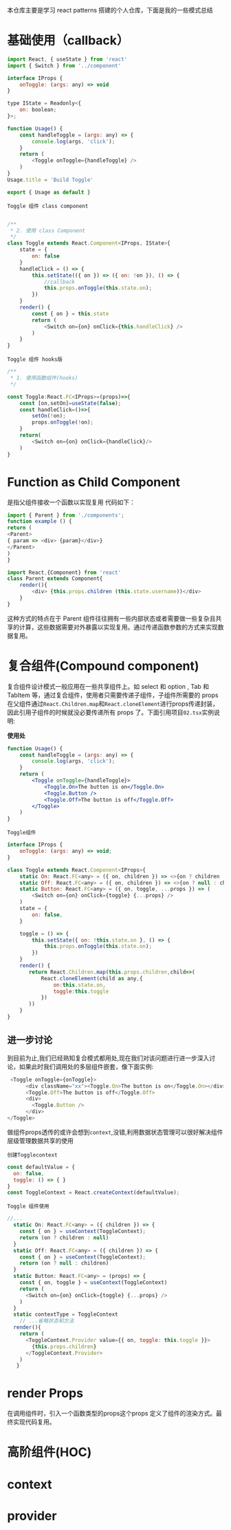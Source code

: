 本仓库主要是学习 react patterns 搭建的个人仓库，下面是我的一些模式总结

# 基础使用（callback）
```js
import React, { useState } from 'react'
import { Switch } from '../component'

interface IProps {
    onToggle: (args: any) => void
}

type IState = Readonly<{
    on: boolean;
}>;

function Usage() {
    const handleToggle = (args: any) => {
        console.log(args, 'click');
    }
    return (
        <Toggle onToggle={handleToggle} />
    )
}
Usage.title = 'Build Toggle'

export { Usage as default }
```

`Toggle 组件 class component`

```js

/**
 * 2. 使用 class Component
 */
class Toggle extends React.Component<IProps, IState>{
    state = {
        on: false
    }
    handleClick = () => {
        this.setState(({ on }) => ({ on: !on }), () => {
            //callback
            this.props.onToggle(this.state.on);
        })
    }
    render() {
        const { on } = this.state
        return (
            <Switch on={on} onClick={this.handleClick} />
        )
    }
}

```

`Toggle 组件 hooks版`

```js
/**
 * 1. 使用函数组件(hooks)
 */

const Toggle:React.FC<IProps>=(props)=>{
    const [on,setOn]=useState(false);
    const handleClick=()=>{
        setOn(!on);
        props.onToggle(!on);
    }
    return(
        <Switch on={on} onClick={handleClick}/>
    )
}

```

# Function as Child Component
是指父组件接收一个函数以实现复用 代码如下：
```js
import { Parent } from './components';
function example () {
return (
<Parent>
{ param => <div> {param}</div>}
</Parent>
)
}
```

```js
import React,{Component} from 'react'
class Parent extends Component{
    render(){
        <div> {this.props.children (this.state.username))</div>
    }
}

```
这种方式的特点在于 Parent 组件往往拥有一些内部状态或者需要做一些复杂且共享的计算，这些数据需要对外暴露以实现复用。通过传递函数参数的方式来实现数据复用。

# 复合组件(Compound component)
复合组件设计模式一般应用在一些共享组件上。如 select 和 option , Tab 和TabItem 等，通过复合组件，使用者只需要传递子组件，子组件所需要的 props 在父组件通过`React.Children.map`和`React.cloneElement`进行props传递封装，因此引用子组件的时候就没必要传递所有 props 了。下面引用项目`02.tsx`实例说明:

**使用处**
```jsx
function Usage() {
    const handleToggle = (args: any) => {
        console.log(args, 'click');
    }
    return (
        <Toggle onToggle={handleToggle}>
            <Toggle.On>The button is on</Toggle.On>
            <Toggle.Button />
            <Toggle.Off>The button is off</Toggle.Off>
        </Toggle>
    )
}
```

`Toggle组件`

```js
interface IProps {
    onToggle: (args: any) => void;
}

class Toggle extends React.Component<IProps>{
    static On: React.FC<any> = ({ on, children }) => <>{on ? children : null}</>
    static Off: React.FC<any> = ({ on, children }) => <>{on ? null : children}</>
    static Button: React.FC<any> = ({ on, toggle, ...props }) => (
        <Switch on={on} onClick={toggle} {...props} />
    )
    state = {
        on: false,
    }

    toggle = () => {
        this.setState({ on: !this.state.on }, () => {
            this.props.onToggle(this.state.on);
        })
    }
    render() {
       return React.Children.map(this.props.children,child=>(
           React.cloneElement(child as any,{
               on:this.state.on,
               toggle:this.toggle
           })
       ))
    }
}
```

## 进一步讨论

到目前为止,我们已经熟知复合模式都用处,现在我们对该问题进行进一步深入讨论，如果此时我们调用处的多层组件嵌套，像下面实例:
```js
 <Toggle onToggle={onToggle}>
      <div className="xx"><Toggle.On>The button is on</Toggle.On></div>
      <Toggle.Off>The button is off</Toggle.Off>
      <div>
        <Toggle.Button />
      </div>
</Toggle>
```
做组件props透传的或许会想到`context`,没错,利用数据状态管理可以很好解决组件层级管理数据共享的使用

`创建Togglecontext`

```js
const defaultValue = {
  on: false,
  toggle: () => { }
}
const ToggleContext = React.createContext(defaultValue);
```
`Toggle 组件使用`
```js
//...
  static On: React.FC<any> = ({ children }) => {
    const { on } = useContext(ToggleContext);
    return (on ? children : null)
  }
  static Off: React.FC<any> = ({ children }) => {
    const { on } = useContext(ToggleContext);
    return (on ? null : children)
  }
  static Button: React.FC<any> = (props) => {
    const { on, toggle } = useContext(ToggleContext)
    return (
      <Switch on={on} onClick={toggle} {...props} />
    )
  }
  static contextType = ToggleContext
    // ...省略状态和方法
  render(){
    return (
      <ToggleContext.Provider value={{ on, toggle: this.toggle }}>
        {this.props.children}
      </ToggleContext.Provider>
    )
   }
```
# render Props
在调用组件时，引入一个函数类型的props这个props 定义了组件的渲染方式。最终实现代码复用。

# 高阶组件(HOC)

# context
# provider